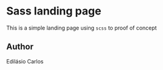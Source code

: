 # Sass landing page

This is a simple landing page using `scss` to proof of concept

## Author

Edilásio Carlos
